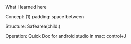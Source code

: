 What I learned here

Concept:
(1) padding: space between 

Structure:
Safearea(child:)

Operation: 
Quick Doc for android studio in mac: control+J
